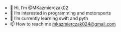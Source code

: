 - 👋 Hi, I’m @MKazmierczak02
- 👀 I’m interested in programming and motorsports
- 🌱 I’m currently learning swift and pyth
- 📫 How to reach me mkazmierczak024@gmail.com

<!---
MKazmierczak02/MKazmierczak02 is a ✨ special ✨ repository because its `README.md` (this file) appears on your GitHub profile.
You can click the Preview link to take a look at your changes.
--->
